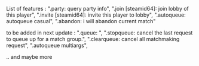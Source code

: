 List of features :
".party: query party info", 
".join [steamid64]: join lobby of this player",
".invite [steamid64]: invite this player to lobby", 
".autoqueue: autoqueue casual", 
".abandon: i will abandon current match" 

to be added in next update :
".queue: ",
".stopqueue: cancel the last request to queue up for a match group.", 
".clearqueue: cancel all matchmaking request",
".autoqueue multiargs", 

.. and maybe more
